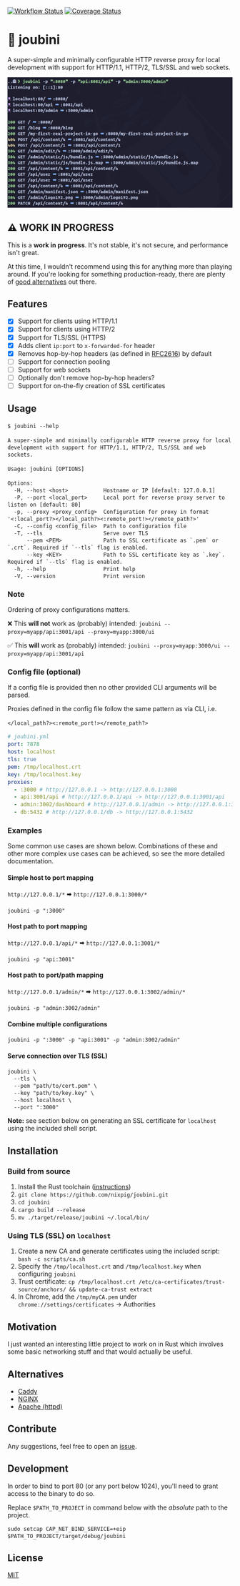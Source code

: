 [![Workflow Status](https://github.com/nixpig/joubini/actions/workflows/general.yml/badge.svg?branch=main)](https://github.com/nixpig/joubini/actions/workflows/general.yml?query=branch%3Amain)
[![Coverage Status](https://coveralls.io/repos/github/nixpig/joubini/badge.svg?branch=main)](https://coveralls.io/github/nixpig/joubini?branch=main)

# 🐙 joubini

A super-simple and minimally configurable HTTP reverse proxy for local development with support for HTTP/1.1, HTTP/2, TLS/SSL and web sockets.

![Screenshot of Joubini running as reverse proxy](screenshot.png)

## ⚠️ WORK IN PROGRESS

This is a **work in progress**. It's not stable, it's not secure, and performance isn't great.

At this time, I wouldn't recommend using this for anything more than playing around. If you're looking for something production-ready, there are plenty of [good alternatives](#Alternatives) out there.

## Features

- [x] Support for clients using HTTP/1.1
- [x] Support for clients using HTTP/2
- [x] Support for TLS/SSL (HTTPS)
- [x] Adds client `ip:port` to `x-forwarded-for` header
- [x] Removes hop-by-hop headers (as defined in [RFC2616](https://datatracker.ietf.org/doc/html/rfc2616#section-13.5.1)) by default
- [ ] Support for connection pooling
- [ ] Support for web sockets
- [ ] Optionally don't remove hop-by-hop headers?
- [ ] Support for on-the-fly creation of SSL certificates

## Usage

```shell
$ joubini --help

A super-simple and minimally configurable HTTP reverse proxy for local development with support for HTTP/1.1, HTTP/2, TLS/SSL and web sockets.

Usage: joubini [OPTIONS]

Options:
  -H, --host <host>           Hostname or IP [default: 127.0.0.1]
  -P, --port <local_port>     Local port for reverse proxy server to listen on [default: 80]
  -p, --proxy <proxy_config>  Configuration for proxy in format '<:local_port?></local_path?><:remote_port!></remote_path?>'
  -C, --config <config_file>  Path to configuration file
  -T, --tls                   Serve over TLS
      --pem <PEM>             Path to SSL certificate as `.pem` or `.crt`. Required if `--tls` flag is enabled.
      --key <KEY>             Path to SSL certificate key as `.key`. Required if `--tls` flag is enabled.
  -h, --help                  Print help
  -V, --version               Print version

```

### Note

Ordering of proxy configurations matters.

❌ This **will not** work as (probably) intended:
`joubini --proxy=myapp/api:3001/api --proxy=myapp:3000/ui`

✅ This **will** work as (probably) intended:
`joubini --proxy=myapp:3000/ui --proxy=myapp/api:3001/api`

### Config file (optional)

If a config file is provided then no other provided CLI arguments will be parsed.

Proxies defined in the config file follow the same pattern as via CLI, i.e.

`</local_path?><:remote_port!></remote_path?>`

```yaml
# joubini.yml
port: 7878
host: localhost
tls: true
pem: /tmp/localhost.crt
key: /tmp/localhost.key
proxies:
  - :3000 # http://127.0.0.1 -> http://127.0.0.1:3000
  - api:3001/api # http://127.0.0.1/api -> http://127.0.0.1:3001/api
  - admin:3002/dashboard # http://127.0.0.1/admin -> http://127.0.0.1:3002/dashboard
  - db:5432 # http://127.0.0.1/db -> http://127.0.0.1:5432
```

### Examples

Some common use cases are shown below. Combinations of these and other more complex use cases can be achieved, so see the more detailed documentation.

#### Simple host to port mapping

`http://127.0.0.1/*` 🠮 `http://127.0.0.1:3000/*`

```shell
joubini -p ":3000"
```

#### Host path to port mapping

`http://127.0.0.1/api/*` 🠮 `http://127.0.0.1:3001/*`

```shell
joubini -p "api:3001"
```

#### Host path to port/path mapping

`http://127.0.0.1/admin/*` 🠮 `http://127.0.0.1:3002/admin/*`

```shell
joubini -p "admin:3002/admin"
```

#### Combine multiple configurations

```shell
joubini -p ":3000" -p "api:3001" -p "admin:3002/admin"
```

#### Serve connection over TLS (SSL)

```shell
joubini \
  --tls \
  --pem "path/to/cert.pem" \
  --key "path/to/key.key" \
  --host localhost \
  --port ":3000"
```

**Note:** see section below on generating an SSL certificate for `localhost` using the included shell script.

## Installation

### Build from source

1. Install the Rust toolchain ([instructions](https://rustup.rs/))
1. `git clone https://github.com/nixpig/joubini.git`
1. `cd joubini`
1. `cargo build --release`
1. `mv ./target/release/joubini ~/.local/bin/`

### Using TLS (SSL) on `localhost`

1. Create a new CA and generate certificates using the included script: `bash -c scripts/ca.sh`
1. Specify the `/tmp/localhost.crt` and `/tmp/localhost.key` when configuring `joubini`
1. Trust certificate: `cp /tmp/localhost.crt /etc/ca-certificates/trust-source/anchors/ && update-ca-trust extract`
1. In Chrome, add the `/tmp/myCA.pem` under `chrome://settings/certificates` -> Authorities

## Motivation

I just wanted an interesting little project to work on in Rust which involves some basic networking stuff and that would actually be useful.

## Alternatives

- [Caddy](https://caddyserver.com/)
- [NGINX](https://www.nginx.com/)
- [Apache (httpd)](https://httpd.apache.org/)

## Contribute

Any suggestions, feel free to open an [issue](https://github.com/nixpig/joubini/issues).

## Development

In order to bind to port 80 (or any port below 1024), you'll need to grant access to the binary to do so.

Replace `$PATH_TO_PROJECT` in command below with the _absolute_ path to the project.

```shell
sudo setcap CAP_NET_BIND_SERVICE=+eip $PATH_TO_PROJECT/target/debug/joubini

```

## License

[MIT](https://github.com/nixpig/joubini?tab=MIT-1-ov-file#readme)
